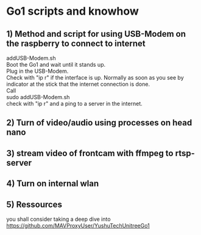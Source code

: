 # Go1 scripts and knowhow

## 1) Method and script for using USB-Modem on the raspberry to connect to internet
addUSB-Modem.sh<br>
Boot the Go1 and wait until it stands up.<br>
Plug in the USB-Modem.<br>
Check with "ip r" if the interface is up. Normally as soon as you see by indicator at the stick that the internet connection is done.<br>
Call<br> 
    sudo addUSB-Modem.sh<br>
check with "ip r" and a ping to a server in the internet.<br>


## 2) Turn of video/audio using processes on head nano


## 3) stream video of frontcam with ffmpeg to rtsp-server
## 4) Turn on internal wlan
## 5) Ressources
you shall consider taking a deep dive into <br>
https://github.com/MAVProxyUser/YushuTechUnitreeGo1





